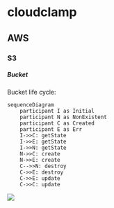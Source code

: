 # cloudclamp

## AWS

### S3

##### Bucket

Bucket life cycle:

```
sequenceDiagram
    participant I as Initial
    participant N as NonExistent
    participant C as Created
    participant E as Err
    I->>C: getState
    I->>E: getState
    I->>N: getState
    N->>C: create
    N->>E: create
    C-->>N: destroy
    C->>E: destroy
    C->>E: update
    C->>C: update
```    

[![](https://mermaid.ink/img/eyJjb2RlIjoic2VxdWVuY2VEaWFncmFtXG4gICAgcGFydGljaXBhbnQgSSBhcyBJbml0aWFsXG4gICAgcGFydGljaXBhbnQgTiBhcyBOb25FeGlzdGVudFxuICAgIHBhcnRpY2lwYW50IEMgYXMgQ3JlYXRlZFxuICAgIHBhcnRpY2lwYW50IEUgYXMgRXJyXG4gICAgSS0-PkM6IGdldFN0YXRlXG4gICAgSS0-PkU6IGdldFN0YXRlXG4gICAgSS0-Pk46IGdldFN0YXRlXG4gICAgTi0-PkM6IGNyZWF0ZVxuICAgIE4tPj5FOiBjcmVhdGVcbiAgICBDLS0-Pk46IGRlc3Ryb3lcbiAgICBDLT4-RTogZGVzdHJveVxuICAgIEMtPj5FOiB1cGRhdGVcbiAgICBDLT4-QzogdXBkYXRlIiwibWVybWFpZCI6eyJ0aGVtZSI6ImRlZmF1bHQifSwidXBkYXRlRWRpdG9yIjpmYWxzZX0)](https://mermaid-js.github.io/mermaid-live-editor/#/edit/eyJjb2RlIjoic2VxdWVuY2VEaWFncmFtXG4gICAgcGFydGljaXBhbnQgSSBhcyBJbml0aWFsXG4gICAgcGFydGljaXBhbnQgTiBhcyBOb25FeGlzdGVudFxuICAgIHBhcnRpY2lwYW50IEMgYXMgQ3JlYXRlZFxuICAgIHBhcnRpY2lwYW50IEUgYXMgRXJyXG4gICAgSS0-PkM6IGdldFN0YXRlXG4gICAgSS0-PkU6IGdldFN0YXRlXG4gICAgSS0-Pk46IGdldFN0YXRlXG4gICAgTi0-PkM6IGNyZWF0ZVxuICAgIE4tPj5FOiBjcmVhdGVcbiAgICBDLS0-Pk46IGRlc3Ryb3lcbiAgICBDLT4-RTogZGVzdHJveVxuICAgIEMtPj5FOiB1cGRhdGVcbiAgICBDLT4-QzogdXBkYXRlIiwibWVybWFpZCI6eyJ0aGVtZSI6ImRlZmF1bHQifSwidXBkYXRlRWRpdG9yIjpmYWxzZX0)